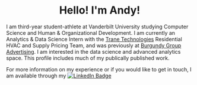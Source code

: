 <h1 align="center">Hello! I'm Andy!</h2>
 
I am third-year student-athlete at Vanderbilt University studying Computer Science and Human & Organizational Development. I am currently an Analytics & Data Science Intern with the [Trane Technologies](https://www.tranetechnologies.com) Residential HVAC and Supply Pricing Team, and was previously at <a href="https://burgundygroup.com/" target="_blank">Burgundy Group Advertising</a>. I am interested in the data science and advanced analytics space. This profile includes much of my publically published work.


For more information on my experience or if you would like to get in touch, I am available through my [![LinkedIn Badge](https://img.shields.io/badge/LinkedIn-0077B5?style=flat&logo=linkedin&logoColor=white)](https://www.vandy.link/andy)
